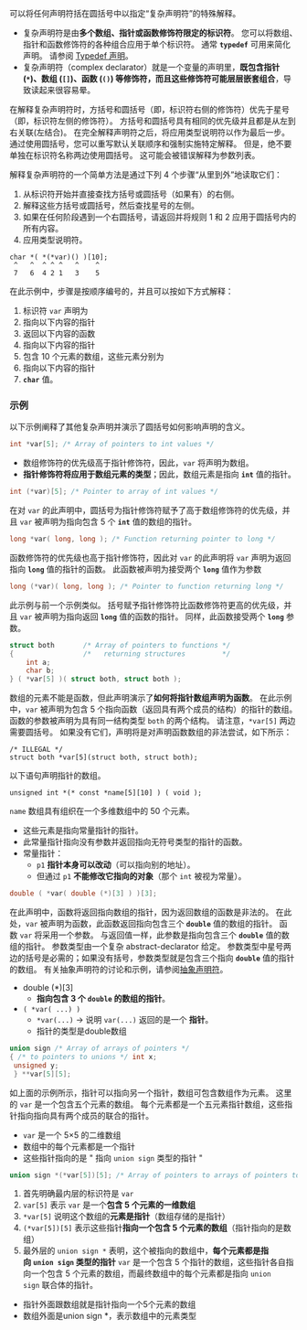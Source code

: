 可以将任何声明符括在圆括号中以指定“复杂声明符”的特殊解释。
- 复杂声明符是由**多个数组、指针或函数修饰符限定的标识符**。 您可以将数组、指针和函数修饰符的各种组合应用于单个标识符。 通常 **`typedef`** 可用来简化声明。 请参阅 [Typedef 声明](https://learn.microsoft.com/zh-cn/cpp/c-language/typedef-declarations?view=msvc-170)。
- 复杂声明符（complex declarator）就是一个变量的声明里，**既包含指针 (`*`)、数组 (`[]`)、函数 (`()`) 等修饰符，而且这些修饰符可能层层嵌套组合**，导致读起来很容易晕。

在解释复杂声明符时，方括号和圆括号（即，标识符右侧的修饰符）优先于星号（即，标识符左侧的修饰符）。 方括号和圆括号具有相同的优先级并且都是从左到右关联(左结合)。 在完全解释声明符之后，将应用类型说明符以作为最后一步。 通过使用圆括号，您可以重写默认关联顺序和强制实施特定解释。 但是，绝不要单独在标识符名称两边使用圆括号。 这可能会被错误解释为参数列表。

解释复杂声明符的一个简单方法是通过下列 4 个步骤“从里到外”地读取它们：

1. 从标识符开始并直接查找方括号或圆括号（如果有）的右侧。
2. 解释这些方括号或圆括号，然后查找星号的左侧。
3. 如果在任何阶段遇到一个右圆括号，请返回并将规则 1 和 2 应用于圆括号内的所有内容。
4. 应用类型说明符。
```
char *( *(*var)() )[10];
 ^   ^  ^ ^ ^   ^    ^
 7   6  4 2 1   3    5
```
在此示例中，步骤是按顺序编号的，并且可以按如下方式解释：
1. 标识符 `var` 声明为
2. 指向以下内容的指针
3. 返回以下内容的函数
4. 指向以下内容的指针
5. 包含 10 个元素的数组，这些元素分别为
6. 指向以下内容的指针
7. **`char`** 值。
### 示例

以下示例阐释了其他复杂声明并演示了圆括号如何影响声明的含义。
```c++
int *var[5]; /* Array of pointers to int values */
```
- 数组修饰符的优先级高于指针修饰符，因此，`var` 将声明为数组。
- **指针修饰符将应用于数组元素的类型**；因此，数组元素是指向 **`int`** 值的指针。
```c++
int (*var)[5]; /* Pointer to array of int values */
```
在对 `var` 的此声明中，圆括号为指针修饰符赋予了高于数组修饰符的优先级，并且 `var` 被声明为指向包含 5 个 **`int`** 值的数组的指针。
```c++
long *var( long, long ); /* Function returning pointer to long */
```
函数修饰符的优先级也高于指针修饰符，因此对 `var` 的此声明将 `var` 声明为返回指向 **`long`** 值的指针的函数。 此函数被声明为接受两个 **`long`** 值作为参数
```c++
long (*var)( long, long ); /* Pointer to function returning long */
```
此示例与前一个示例类似。 括号赋予指针修饰符比函数修饰符更高的优先级，并且 `var` 被声明为指向返回 **`long`** 值的函数的指针。 同样，此函数接受两个 **`long`** 参数。

```c++
struct both       /* Array of pointers to functions */
{                 /*   returning structures         */
    int a;
    char b;
} ( *var[5] )( struct both, struct both );
```
数组的元素不能是函数，但此声明演示了**如何将指针数组声明为函数**。 在此示例中，`var` 被声明为包含 5 个指向函数（返回具有两个成员的结构）的指针的数组。 函数的参数被声明为具有同一结构类型 `both` 的两个结构。 请注意，`*var[5]` 两边需要圆括号。 如果没有它们，声明将是对声明函数数组的非法尝试，如下所示：
```
/* ILLEGAL */ 
struct both *var[5](struct both, struct both);
```
以下语句声明指针的数组。
```
unsigned int *(* const *name[5][10] ) ( void );
```
`name` 数组具有组织在一个多维数组中的 50 个元素。 
- 这些元素是指向常量指针的指针。 
- 此常量指针指向没有参数并返回指向无符号类型的指针的函数。
- 常量指针：
	- `p1` **指针本身可以改动**（可以指向别的地址）。
	- 但通过 `p1` **不能修改它指向的对象**（那个 `int` 被视为常量）。

```c++
double ( *var( double (*)[3] ) )[3];
```
在此声明中，函数将返回指向数组的指针，因为返回数组的函数是非法的。 在此处，`var` 被声明为函数，此函数返回指向包含三个 **`double`** 值的数组的指针。 函数 `var` 将采用一个参数。 与返回值一样，此参数是指向包含三个 **`double`** 值的数组的指针。 参数类型由一个复杂 abstract-declarator 给定。 参数类型中星号两边的括号是必需的；如果没有括号，参数类型就是包含三个指向 **`double`** 值的指针的数组。 有关抽象声明符的讨论和示例，请参阅[抽象声明符](https://learn.microsoft.com/zh-cn/cpp/c-language/c-abstract-declarators?view=msvc-170)。

- double (*)[3]
	- **指向包含 3 个 `double` 的数组的指针**。
- `( *var( ...) )`
	- `*var(...)` → 说明 `var(...)` 返回的是一个 **指针**。
	- 指针的类型是double数组

```c++
union sign /* Array of arrays of pointers */ 
{ /* to pointers to unions */ int x;
 unsigned y; 
 } **var[5][5];
```
如上面的示例所示，指针可以指向另一个指针，数组可包含数组作为元素。 这里的 `var` 是一个包含五个元素的数组。 每个元素都是一个五元素指针数组，这些指针指向指向具有两个成员的联合的指针。
- `var` 是一个 5×5 的二维数组
- 数组中的每个元素都是一个指针
- 这些指针指向的是 " 指向 `union sign` 类型的指针 "

```c++
union sign *(*var[5])[5]; /* Array of pointers to arrays of pointers to unions */
```
1. 首先明确最内层的标识符是 `var`
2. `var[5]` 表示 `var` 是一个**包含 5 个元素的一维数组**
3. `*var[5]` 说明这个数组的**元素是指针**（数组存储的是指针）
4. `(*var[5])[5]` 表示这些指针**指向一个包含 5 个元素的数组**（指针指向的是数组）
5. 最外层的 `union sign *` 表明，这个被指向的数组中，**每个元素都是指向 `union sign` 类型的指针**
`var` 是一个包含 5 个指针的数组，这些指针各自指向一个包含 5 个元素的数组，而最终数组中的每个元素都是指向 `union sign` 联合体的指针。

- 指针外面跟数组就是指针指向一个5个元素的数组
- 数组外面是union sign *，表示数组中的元素类型

